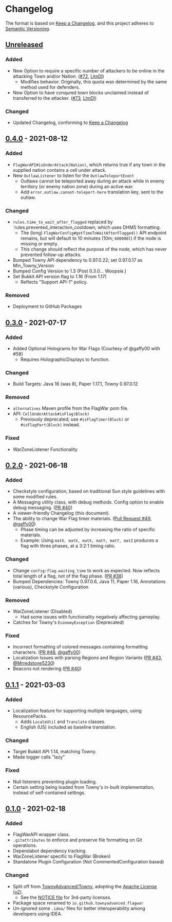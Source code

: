 # Changelog

The format is based on [Keep a Changelog][Keep a Changelog], and this project adheres to [Semantic Versioning][semver].

## [Unreleased][Unreleased]

### Added
- New Option to require a specific number of attackers to be online in the attacking Town and/or Nation. ([#72](https://github.com/TownyAdvanced/FlagWar/pull/72), [LlmDl](https://github.com/LlmDl))
    - Modifies behavior. Originally, this quota was determined by the same method used for defenders.
- New Option to have conqured town blocks unclaimed instead of transferred to the attacker. ([#73](https://github.com/TownyAdvanced/FlagWar/pull/73), [LlmDl](https://github.com/LlmDl))

### Changed
- Updated Changelog, conforming to [Keep a Changelog]

## [0.4.0][0.4.0] - 2021-08-12

### Added
- `FlagWarAPI#isUnderAttack(Nation)`, which returns true if any town in the supplied nation contains a cell under attack.
- New `OutlawListener` to listen for the `OutlawTeleportEvent`
  - Outlaws cannot be teleported away during an attack while in enemy territory (or enemy nation zone) during an active
  war.
  - Add `error.outlaw.cannot-teleport-here` translation key, sent to the outlaw.

### Changed
- `rules.time_to_wait_after_flagged` replaced by `rules.prevented_interaction_cooldown, which uses DHMS formatting.
  - The (long) `FlagWarConfig#getTimeToWaitAfterFlagged()` API endpoint remains, but will default to 10 minutes (10m; `600000l`)
  if the node is missing or empty.
  - This change should reflect the purpose of the node, which has never prevented follow-up attacks.
- Bumped Towny API dependency to 0.97.0.22; set 0.97.0.17 as Min_Towny_Version
- Bumped Config Version to 1.3 (Post 0.3.0... Woopsie.)
- Set Bukkit API version flag to 1.16 (From 1.17)
  - Reflects "Support API-1" policy.

### Removed
- Deployment to GitHub Packages

## [0.3.0][0.3.0] - 2021-07-17

### Added
- Added Optional Holograms for War Flags (Courtesy of @gaffy00 with #58)
  - Requires HolographicDisplays to function.

### Changed
- Build Targets: Java 16 (was 8), Paper 1.17.1, Towny 0.97.0.12

### Removed
- `alternatives` Maven profile from the FlagWar pom file.
- API: `CellUnderAttack#isFlag(Block)`
  - Previously deprecated; use `#isFlagTimer(Block)` or `#isFlagPart(Block)` instead.

### Fixed
- WarZoneListener Functionality

## [0.2.0][0.2.0] - 2021-06-18

### Added
- Checkstyle configuration, based on traditional Sun style guidelines with some modified rules.
- A Messaging utility class, with debug methods. Config option to enable debug messaging.
([PR #40](https://github.com/TownyAdvanced/FlagWar/pull/40))
- A viewer-friendly Changelog (this document).
- The ability to change War Flag timer materials. ([Pull Request #49](https://github.com/TownyAdvanced/FlagWar/pull/49), [@gaffy00](https://github.com/gaffy00/))
    - Phase timing can be adjusted by increasing the ratio of specific materials.
    - Example: Using `matX, matX, matX, matY, matY, matZ` produces a flag with three phases, at a 3:2:1 timing ratio.

### Changed
- Change `config:flag.waiting_time` to work as expected. Now reflects total length of a flag, not of the flag phase.
  ([PR #38](https://github.com/TownyAdvanced/FlagWar/pull/38))
- Bumped Dependencies: Towny 0.97.0.6, Java 11, Paper 1.16, Annotations (various), Checkstyle Configuration

### Removed
- WarZoneListener (Disabled)
  - Had some issues with functionality negatively affecting gameplay.
- Catches for Towny's `EconomyException` (Deprecated)

### Fixed
- Incorrect formatting of colored messages containing formatting characters. ([PR #48](https://github.com/TownyAdvanced/FlagWar/pull/48), [@gaffy00](https://github.com/gaffy00))
- Localization Issues with parsing Regions and Region Variants ([PR #43](https://github.com/TownyAdvanced/FlagWar/pull/43), [@Mrredstone5230](https://github.com/Mrredstone5230))
- Beacons not rendering ([PR #40](https://github.com/TownyAdvanced/FlagWar/pull/40))

## [0.1.1][0.1.1] - 2021-03-03

### Added
- Localization feature for supporting multiple languages, using ResourcePacks.
    - Adds `LocaleUtil` and `Translate` classes.
    - English (US) included as baseline translation.

### Changed
- Target Bukkit API 1.14, matching Towny.
- Made logger calls "lazy"
    
### Fixed
- Null listeners preventing plugin loading.
- Certain setting being loaded from Towny's in-built implementation, instead of self-contained settings.

## [0.1.0][0.1.0] - 2021-02-18

### Added
- FlagWarAPI wrapper class.
- `.gitattributes` to enforce and preserve file formatting on Git operations.
- Dependabot dependency tracking.
- WarZoneListener specific to FlagWar (Broken)
- Standalone Plugin Configuration (Not CommentedConfiguration based)

### Changed
- Split off from [TownyAdvanced/Towny][towny], adopting the [Apache License (v2)][license].
  - See the [NOTICE file][notice] for 3rd-party licenses.
- Package space renamed to `io.github.townyadvanced.flagwar`
- Un-ignored some `.idea/` files for better interoperability among developers using IDEA.

[Keep a Changelog]: https://keepachangelog.com/en/1.0.0/
[semver]: https://semver.org/spec/v2.0.0.html
[Unreleased]: https://github.com/TownyAdvanced/FlagWar/compare/0.4.0...HEAD
[0.4.0]: https://github.com/TownyAdvanced/FlagWar/compare/0.3.0...0.4.0
[0.3.0]: https://github.com/TownyAdvanced/FlagWar/compare/0.2.0-devel...0.3.0
[0.2.0]: https://github.com/TownyAdvanced/FlagWar/compare/v0.1.1-devel...0.2.0-devel
[0.1.1]: https://github.com/TownyAdvanced/FlagWar/compare/v0.1.0-devel...v0.1.1-devel
[0.1.0]: https://github.com/TownyAdvanced/FlagWar/releases/tag/v0.1.0-devel
[towny]: https://github.com/TownyAdvanced/Towny
[license]: https://github.com/TownyAdvanced/FlagWar/blob/main/LICENSE
[notice]: https://github.com/TownyAdvnaced/FlagWar/blob/main/NOTICE
